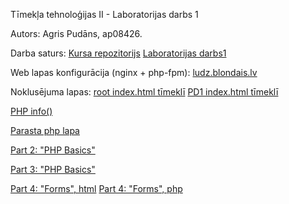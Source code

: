 Tīmekļa tehnoloģijas II - Laboratorijas darbs 1

Autors: Agris Pudāns, ap08426.

Darba saturs:
[Kursa repozitorijs](https://github.com/achenlv/ludz-ttpd.git)
[Laboratorijas darbs1](https://github.com/achenlv/ludz-ttpd/tree/main/pd/pd1)

Web lapas konfigurācija (nginx + php-fpm): 
[ludz.blondais.lv](../../docker/nginx/conf/ludz)

Noklusējuma lapas: 
[root index.html tīmeklī](https://ludz.blondais.lv/)
[PD1 index.html tīmeklī](https://ludz.blondais.lv/pd1/)

[PHP info()](https://ludz.blondais.lv/pd1/index.php)

[Parasta php lapa](https://ludz.blondais.lv/pd1/part1.php)

[Part 2: "PHP Basics"](https://ludz.blondais.lv/pd1/part2.php?input%3DHELLLO)

[Part 3: "PHP Basics"](https://ludz.blondais.lv/pd1/part3.php)

[Part 4: "Forms", html](https://ludz.blondais.lv/pd1/part4_input.html)
[Part 4: "Forms", php](https://ludz.blondais.lv/pd1/part4_result.php)